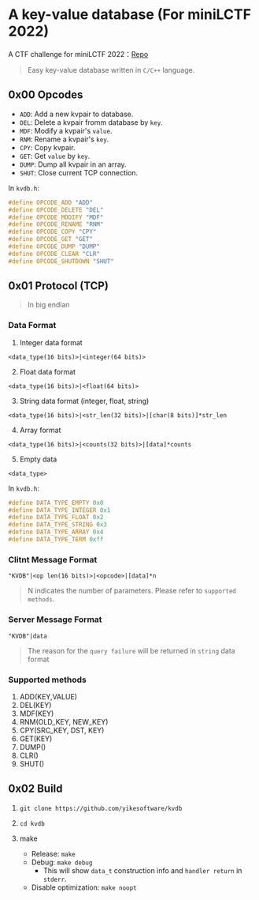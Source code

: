 # A key-value database (For miniLCTF 2022)

A CTF challenge for miniLCTF 2022：[Repo](https://github.com/XDSEC/miniLCTF_2022/tree/main/Challenges/kvdb)

> Easy key-value database written in `C/C++` language.

## 0x00 Opcodes

- `ADD`: Add a new kvpair to database.
- `DEL`: Delete a kvpair fromm database by `key`.
- `MDF`: Modify a kvpair's `value`.
- `RNM`: Rename a kvpair's `key`.
- `CPY`: Copy kvpair.
- `GET`: Get `value` by `key`.
- `DUMP`: Dump all kvpair in an array.
- `SHUT`: Close current TCP connection.

In `kvdb.h`:

```c
#define OPCODE_ADD "ADD"
#define OPCODE_DELETE "DEL"
#define OPCODE_MODIFY "MDF"
#define OPCODE_RENAME "RNM"
#define OPCODE_COPY "CPY"
#define OPCODE_GET "GET"
#define OPCODE_DUMP "DUMP"
#define OPCODE_CLEAR "CLR"
#define OPCODE_SHUTDOWN "SHUT"
```

## 0x01 Protocol (TCP)

> In big endian

### Data Format

1. Integer data format

```
<data_type(16 bits)>|<integer(64 bits)>
```

2. Float data format

```
<data_type(16 bits)>|<float(64 bits)>
```

3. String data format (integer, float, string)

```
<data_type(16 bits)>|<str_len(32 bits)>|[char(8 bits)]*str_len
```

4. Array format

```
<data_type(16 bits)>|<counts(32 bits)>|[data]*counts
```

5. Empty data

```
<data_type>
```

In `kvdb.h`:

```c
#define DATA_TYPE_EMPTY 0x0
#define DATA_TYPE_INTEGER 0x1
#define DATA_TYPE_FLOAT 0x2
#define DATA_TYPE_STRING 0x3
#define DATA_TYPE_ARRAY 0x4
#define DATA_TYPE_TERM 0xff
```

### Clitnt Message Format

```
"KVDB"|<op len(16 bits)>|<opcode>|[data]*n
```

> N indicates the number of parameters. Please refer to `supported methods`.

### Server Message Format

```
"KVDB"|data
```

> The reason for the `query failure` will be returned in `string` data format

### Supported methods

1. ADD(KEY,VALUE)
2. DEL(KEY)
3. MDF(KEY)
4. RNM(OLD_KEY, NEW_KEY)
5. CPY(SRC_KEY, DST, KEY)
6. GET(KEY)
7. DUMP()
8. CLR()
9. SHUT()

## 0x02 Build

1. `git clone https://github.com/yikesoftware/kvdb`

2. `cd kvdb`

3. make
   - Release: `make`
   - Debug: `make debug`
     - This will show `data_t` construction info and `handler return` in `stderr`.
   - Disable optimization: `make noopt`




